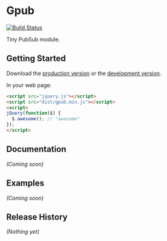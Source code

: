# Gpub

[![Build Status](https://secure.travis-ci.org/goliatone/gpub.png)](http://travis-ci.org/goliatone/gpub)

Tiny PubSub module.

## Getting Started
Download the [production version][min] or the [development version][max].

[min]: https://raw.github.com/goliatone/gpub/master/dist/gpub.min.js
[max]: https://raw.github.com/goliatone/gpub/master/dist/gpub.js

In your web page:

```html
<script src="jquery.js"></script>
<script src="dist/gpub.min.js"></script>
<script>
jQuery(function($) {
  $.awesome(); // "awesome"
});
</script>
```

## Documentation
_(Coming soon)_

## Examples
_(Coming soon)_

## Release History
_(Nothing yet)_
